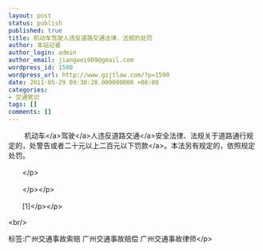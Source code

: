 ```yaml
---
layout: post
status: publish
published: true
title: 机动车驾驶人违反道路交通法律、法规的处罚
author: 本站记者
author_login: admin
author_email: jiangwei909@gmail.com
wordpress_id: 1590
wordpress_url: http://www.gzjtlaw.com/?p=1590
date: 2011-05-29 09:30:28.000000000 +08:00
categories:
- 交通常识
tags: []
comments: []
---
```

<p><p>　　 <a>机动车<&#47;a><a>驾驶<&#47;a>人违反<a>道路交通<&#47;a>安全法律、法规关于道路通行规定的，处警告或者二十元以上二百元以下<a>罚款<&#47;a>。本法另有规定的，依照规定处罚。<p>　　<&#47;p><p>　　<&#47;p><&#47;p><p>　　[1]<&#47;p><&#47;p><br&#47;><p>标签:广州交通事故索赔 广州交通事故赔偿 广州交通事故律师<&#47;p>
